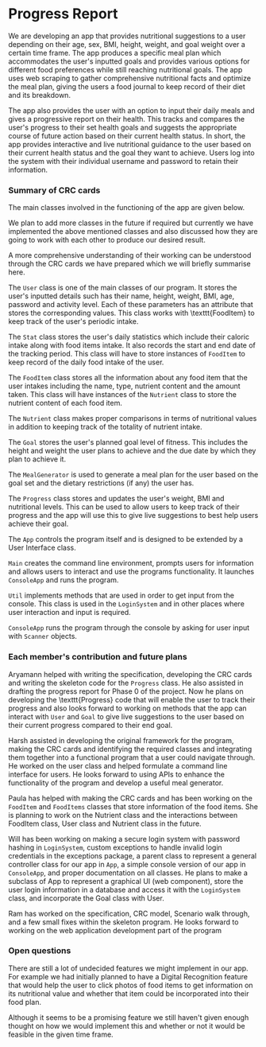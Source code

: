 # Progress Report


We are developing an app that provides nutritional suggestions to a user depending on their age, sex, BMI, height, weight, and goal weight over a certain time frame. The app produces a specific meal plan which accommodates the user's inputted goals and provides various options for different food preferences while still reaching nutritional goals. The app uses web scraping to gather comprehensive nutritional facts and optimize the meal plan, giving the users a food journal to keep record of their diet and its breakdown.

The app also provides the user with an option to input their daily meals and gives a progressive report on their health. This tracks and compares the user's progress to their set health goals and suggests the appropriate course of future action based on their current health status. In short, the app provides interactive and live nutritional guidance to the user based on their current health status and the goal they want to achieve. Users log into the system with their individual username and password to retain their information.

### Summary of CRC cards
The main classes involved in the functioning of the app are given below.

We plan to add more classes in the future if required but currently we have implemented the above mentioned classes and also discussed how they are going to work with each other to produce our desired result.

A more comprehensive understanding of their working can be understood through the CRC cards we have prepared which we will briefly summarise here.

The ``User`` class is one of the main classes of our program. It stores the user's inputted details such has their name, height, weight, BMI, age, password and activity level. Each of these parameters has an attribute that stores the corresponding values. This class works with \texttt{FoodItem} to keep track of the user's periodic intake.

The ``Stat`` class stores the user's daily statistics which include their caloric intake along with food items intake. It also records the start and end date of the tracking period. This class will have to store instances of ``FoodItem`` to keep record of the daily food intake of the user.

The ``FoodItem`` class stores all the information about any food item that the user intakes including the name, type, nutrient content and the amount taken. This class will have instances of the ``Nutrient`` class to store the nutrient content of each food item.

The ``Nutrient`` class makes proper comparisons in terms of nutritional values in addition to keeping track of the totality of nutrient intake.

The ``Goal`` stores the user's planned goal level of fitness. This includes the height and weight the user plans to achieve and the due date by which they plan to achieve it.

The ``MealGenerator`` is used to generate a meal plan for the user based on the goal set and the dietary restrictions (if any) the user has.

The ``Progress`` class stores and updates the user's weight, BMI and nutritional levels. This can be used to allow users to keep track of their progress and the app will use this to give live suggestions to best help users achieve their goal.

The ``App`` controls the program itself and is designed to be extended by a User Interface class.

``Main`` creates the command line environment, prompts users for information and allows users to interact and use the programs functionality. It launches ``ConsoleApp`` and runs the program.

``Util`` implements methods that are used in order to get input from the console. This class is used in the ``LoginSystem`` and in other places where user interaction and input is required.

``ConsoleApp`` runs the program through the console by asking
for user input with ``Scanner`` objects.

### Each member's contribution and future plans

Aryamann helped with writing the specification, developing the CRC cards and writing the skeleton code for the ``Progress`` class. He also assisted in drafting the progress report for Phase 0 of the project. Now he plans on developing the \texttt{Progress} code that will enable the user to track their progress and also looks forward to working on methods that the app can interact with ``User`` and ``Goal`` to give live suggestions to the user based on their current progress compared to their end goal.

Harsh assisted in developing the original framework for the program, making the CRC cards and identifying the required classes and integrating them together into a functional program that a user could navigate through. He worked on the user class and helped formulate a command line interface for users. He looks forward to using APIs to enhance the functionality of the program and develop a useful meal generator.

Paula has helped with making the CRC cards and has been working on the ``FoodItem`` and ``FoodItems`` classes that store information of the food items. She is planning to work on the Nutrient class and the interactions between FoodItem class, User class and Nutrient class in the future.

Will has been working on making a secure login system with password hashing in ``LoginSystem``, custom exceptions to handle invalid login credentials in the exceptions package, a parent class to represent a general controller class for our app in ``App``, a simple console version of our app in ``ConsoleApp``, and proper documentation on all classes. He plans to make a subclass of App to represent a graphical UI (web component), store the user login information in a database and access it with the ``LoginSystem`` class, and incorporate the Goal class with User.

Ram has worked on the specification, CRC model, Scenario walk through, and a few small fixes within the skeleton program. He looks forward to working on the web application development part of the program

### Open questions
There are still a lot of undecided features we might implement in our app. For example we had initially planned to have a Digital Recognition feature that would help the user to click photos of food items to get information on its nutritional value and whether that item could be incorporated into their food plan.

Although it seems to be a promising feature we still haven't given enough thought on how we would implement this and whether or not it would be feasible in the given time frame.